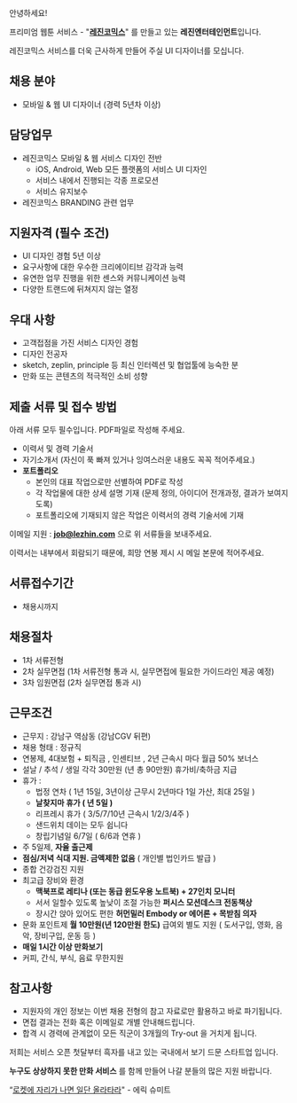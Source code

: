 안녕하세요!

프리미엄 웹툰 서비스 - "**[레진코믹스](http://www.lezhin.com)**" 를 만들고 있는 **레진엔터테인먼트**입니다.

레진코믹스 서비스를 더욱 근사하게 만들어 주실 UI 디자이너를 모십니다.


## 채용 분야

- 모바일 & 웹 UI 디자이너 (경력 5년차 이상)


## 담당업무

- 레진코믹스 모바일 & 웹 서비스 디자인 전반
	- iOS, Android, Web 모든 플랫폼의 서비스 UI 디자인
    - 서비스 내에서 진행되는 각종 프로모션
    - 서비스 유지보수
- 레진코믹스 BRANDING 관련 업무


## 지원자격 (필수 조건)

- UI 디자인 경험 5년 이상 
- 요구사항에 대한 우수한 크리에이티브 감각과 능력
- 유연한 업무 진행을 위한 센스와 커뮤니케이션 능력
- 다양한 트랜드에 뒤쳐지지 않는 열정
 

## 우대 사항

- 고객접점을 가진 서비스 디자인 경험
- 디자인 전공자
- sketch, zeplin, principle 등 최신 인터렉션 및 협업툴에 능숙한 분
- 만화 또는 콘텐츠의 적극적인 소비 성향


## 제출 서류 및 접수 방법

아래 서류 모두 필수입니다. PDF파일로 작성해 주세요.

- 이력서 및 경력 기술서 
- 자기소개서 (자신이 푹 빠져 있거나 잉여스러운 내용도 꼭꼭 적어주세요.)
- **포트폴리오**
  - 본인의 대표 작업으로만 선별하여 PDF로 작성
  - 각 작업물에 대한 상세 설명 기재 (문제 정의, 아이디어 전개과정, 결과가 보여지도록)
  - 포트폴리오에 기재되지 않은 작업은 이력서의 경력 기술서에 기재 


이메일 지원 : **job@lezhin.com** 으로 위 서류들을 보내주세요. 

이력서는 내부에서 회람되기 때문에, 희망 연봉 제시 시 메일 본문에 적어주세요.


## 서류접수기간

- 채용시까지


## 채용절차 

- 1차 서류전형
- 2차 실무면접 (1차 서류전형 통과 시, 실무면접에 필요한 가이드라인 제공 예정)
- 3차 임원면접 (2차 실무면접 통과 시)


## 근무조건

- 근무지 : 강남구 역삼동 (강남CGV 뒤편)
- 채용 형태 : 정규직
- 연봉제, 4대보험 + 퇴직금 , 인센티브 , 2년 근속시 마다 월급 50% 보너스
- 설날 / 추석 / 생일 각각 30만원 (년 총 90만원) 휴가비/축하금 지급
- 휴가 : 
  - 법정 연차 ( 1년 15일, 3년이상 근무시 2년마다 1일 가산, 최대 25일 )
  - **날찾지마 휴가 ( 년 5일 )**
  - 리프레시 휴가 ( 3/5/7/10년 근속시 1/2/3/4주 )
  - 샌드위치 데이는 모두 쉽니다
  - 창립기념일 6/7일 ( 6/6과 연휴 )
- 주 5일제, **자율 출근제**
- **점심/저녁 식대 지원. 금액제한 없음** ( 개인별 법인카드 발급 )
- 종합 건강검진 지원
- 최고급 장비와 환경
  - **맥북프로 레티나 (또는 동급 윈도우용 노트북) + 27인치 모니터** 
  - 서서 일할수 있도록 높낮이 조절 가능한 **퍼시스 모션데스크 전동책상** 
  - 장시간 앉아 있어도 편한 **허먼밀러 Embody or 에어론 + 목받침 의자**
- 문화 포인트제 **월 10만원(년 120만원 한도)** 급여외 별도 지원 ( 도서구입, 영화, 음악, 장비구입, 운동 등 )
- **매일 1시간 이상 만화보기**
- 커피, 간식, 부식, 음료 무한지원


## 참고사항

- 지원자의 개인 정보는 이번 채용 전형의 참고 자료로만 활용하고 바로 파기됩니다.
- 면접 결과는 전화 혹은 이메일로 개별 안내해드립니다.
- 합격 시 경력에 관계없이 모든 직군이 3개월의 Try-out 을 거치게 됩니다.

저희는 서비스 오픈 첫달부터 흑자를 내고 있는 국내에서 보기 드문 스타트업 입니다.

**누구도 상상하지 못한 만화 서비스** 를 함께 만들어 나갈 분들의 많은 지원 바랍니다.

“[로켓에 자리가 나면 일단 올라타라](http://estima.wordpress.com/2012/05/28/sheryl/)" - 에릭 슈미트
